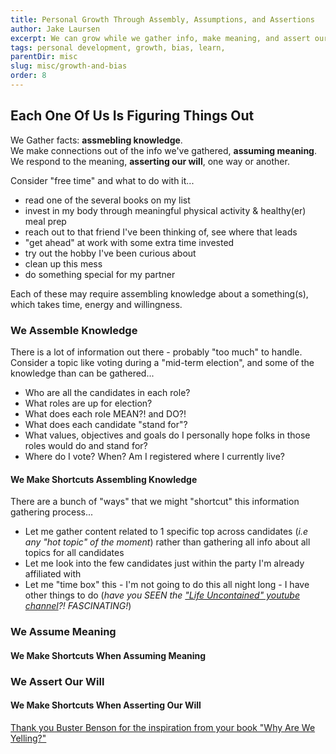 ```yaml
---
title: Personal Growth Through Assembly, Assumptions, and Assertions
author: Jake Laursen
excerpt: We can grow while we gather info, make meaning, and assert our will
tags: personal development, growth, bias, learn,  
parentDir: misc
slug: misc/growth-and-bias
order: 8
---
```


## Each One Of Us Is Figuring Things Out
We Gather facts: **assmebling knowledge**.  
We make connections out of the info we've gathered, **assuming meaning**.  
We respond to the meaning, **asserting our will**, one way or another.   

Consider "free time" and what to do with it...
- read one of the several books on my list
- invest in my body through meaningful physical activity & healthy(er) meal prep
- reach out to that friend I've been thinking of, see where that leads
- "get ahead" at work with some extra time invested
- try out the hobby I've been curious about
- clean up this mess
- do something special for my partner

Each of these may require assembling knowledge about a something(s), which takes time, energy and willingness. 
### We Assemble Knowledge
There is a lot of information out there - probably "too much" to handle. Consider a topic like voting during a "mid-term election", and some of the knowledge than can be gathered...
- Who are all the candidates in each role? 
- What roles are up for election?
- What does each role MEAN?! and DO?!
- What does each candidate "stand for"?
- What values, objectives and goals do I personally hope folks in those roles would do and stand for?
- Where do I vote? When? Am I registered where I currently live?

#### We Make Shortcuts Assembling Knowledge
There are a bunch of "ways" that we might "shortcut" this information gathering process...
- Let me gather content related to 1 specific top across candidates (_i.e any "hot topic" of the moment_) rather than gathering all info about all topics for all candidates
- Let me look into the few candidates just within the party I'm already affiliated with
- Let me "time box" this - I'm not going to do this all night long - I have other things to do (_have you SEEN the ["Life Uncontained" youtube channel](https://www.youtube.com/channel/UC-l69It3hxAY3tkBH_utLNQ)?! FASCINATING!_)


### We Assume Meaning
#### We Make Shortcuts When Assuming Meaning

### We Assert Our Will
#### We Make Shortcuts When Asserting Our Will

[Thank you Buster Benson for the inspiration from your book "Why Are We Yelling?"](https://busterbenson.com/whyareweyelling/)  